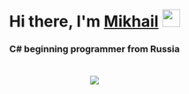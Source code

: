 <h1 align="center">Hi there, I'm <a href="https://t.me/bioMihanoid" target="_blank">Mikhail</a>
<img src="https://github.com/blackcater/blackcater/raw/main/images/Hi.gif" height="32"/></h1>
<h3 align="center">C# beginning programmer from Russia</h3>

<h1 align="center"><img src="https://github-profile-trophy.vercel.app/?username=BioMihanoid&theme=onedark)](https://github.com/ryo-ma/github-profile-trophy"/></h1>
